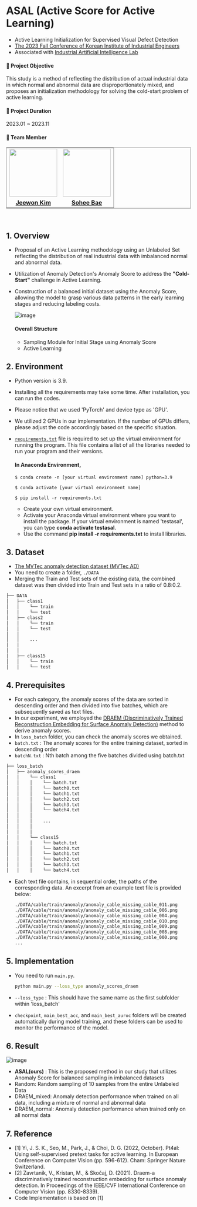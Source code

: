 # ASAL (Active Score for Active Learning)
- Active Learning Initialization for Supervised Visual Defect Detection
- [The 2023 Fall Conference of Korean Institute of Industrial Engineers](https://www.dbpia.co.kr/journal/articleDetail?nodeId=NODE11609814)
- Associated with [Industrial Artificial Intelligence Lab](https://iai.seoultech.ac.kr/index.do)

#### 📍 Project Objective
This study is a method of reflecting the distribution of actual industrial data in which normal and abnormal data are disproportionately mixed, and proposes an initialization methodology for solving the cold-start problem of active learning.

#### 📍 Project Duration
2023.01 ~ 2023.11

#### 📍 Team Member

<table style="border: 0.5px solid gray">
 <tr>
    <td align="center"><a href="https://github.com/jeewonkimm2"><img src="https://avatars.githubusercontent.com/u/108987773?v=4" width="130px;" alt=""></td>
    <td align="center" style="border-right : 0.5px solid gray"><a href="https://github.com/bae-sohee"><img src="https://avatars.githubusercontent.com/u/123538321?v=4" width="130px;" alt=""></td>

  </tr>
  <tr>
    <td align="center"><a href="https://github.com/jeewonkimm2"><b>Jeewon Kim</b></td>
    <td align="center" style="border-right : 0.5px solid gray"><a href="https://github.com/bae-sohee"><b>Sohee Bae</b></td>
  </tr>
</table>
<br/>


## 1. Overview
- Proposal of an Active Learning methodology using an Unlabeled Set reflecting the distribution of real industrial data with imbalanced normal and abnormal data.
- Utilization of Anomaly Detection's Anomaly Score to address the **"Cold-Start"** challenge in Active Learning.
- Construction of a balanced initial dataset using the Anomaly Score, allowing the model to grasp various data patterns in the early learning stages and reducing labeling costs.

  ![image](https://github.com/jeewonkimm2/ASAL/assets/108987773/47599c97-62a0-4f7c-bfa3-19937c747599)

  #### Overall Structure
  - Sampling Module for Initial Stage using Anomaly Score
  - Active Learning

 ## 2. Environment
- Python version is 3.9.
- Installing all the requirements may take some time. After installation, you can run the codes.
- Please notice that we used 'PyTorch' and device type as 'GPU'.
- We utilized 2 GPUs in our implementation. If the number of GPUs differs, please adjust the code accordingly based on the specific situation.
- [```requirements.txt```](https://github.com/jeewonkimm2/ASAL/blob/main/requirements.txt) file is required to set up the virtual environment for running the program. This file contains a list of all the libraries needed to run your program and their versions.

    #### In **Anaconda** Environment,

  ```
  $ conda create -n [your virtual environment name] python=3.9
  
  $ conda activate [your virtual environment name]
  
  $ pip install -r requirements.txt
  ```

  - Create your own virtual environment.
  - Activate your Anaconda virtual environment where you want to install the package. If your virtual environment is named 'testasal', you can type **conda activate testasal**.
  - Use the command **pip install -r requirements.txt** to install libraries.

 ## 3. Dataset
 - [The MVTec anomaly detection dataset (MVTec AD)](https://www.mvtec.com/company/research/datasets/mvtec-ad)
 - You need to create a folder, `./DATA`
 - Merging the Train and Test sets of the existing data, the combined dataset was then divided into Train and Test sets in a ratio of 0.8:0.2.

  ```bash
  ├── DATA
  │   ├── class1
  │   │    └── train
  │   │    └── test
  │   ├── class2
  │   │    └── train
  │   │    └── test
  │   │
  │   │    ...
  │   │
  │   │
  │   ├── class15
  │   │    └── train
  │   │    └── test
```

 ## 4. Prerequisites
 - For each category, the anomaly scores of the data are sorted in descending order and then divided into five batches, which are subsequently saved as text files.
 - In our experiment, we employed the [DRAEM (Discriminatively Trained Reconstruction Embedding for Surface Anomaly Detection)](https://openaccess.thecvf.com/content/ICCV2021/html/Zavrtanik_DRAEM_-_A_Discriminatively_Trained_Reconstruction_Embedding_for_Surface_Anomaly_ICCV_2021_paper.html) method to derive anomaly scores.
 - In `loss_batch` folder, you can check the anomaly scores we obtained.
 - `batch.txt` : The anomaly scores for the entire training dataset, sorted in descending order
 - `batchN.txt` : Nth batch among the five batches divided using batch.txt
  ```bash
  ├── loss_batch
  │   ├── anomaly_scores_draem
  │   │    └── class1
  │   │    │    └── batch.txt
  │   │    │    └── batch0.txt
  │   │    │    └── batch1.txt
  │   │    │    └── batch2.txt
  │   │    │    └── batch3.txt
  │   │    │    └── batch4.txt
  │   │    │
  │   │    │    ...
  │   │    │
  │   │    │
  │   │    └── class15
  │   │    │    └── batch.txt
  │   │    │    └── batch0.txt
  │   │    │    └── batch1.txt
  │   │    │    └── batch2.txt
  │   │    │    └── batch3.txt
  │   │    │    └── batch4.txt
```
- Each text file contains, in sequential order, the paths of the corresponding data. An excerpt from an example text file is provided below:
  ```bash
  ./DATA/cable/train/anomaly/anomaly_cable_missing_cable_011.png
  ./DATA/cable/train/anomaly/anomaly_cable_missing_cable_006.png
  ./DATA/cable/train/anomaly/anomaly_cable_missing_cable_004.png
  ./DATA/cable/train/anomaly/anomaly_cable_missing_cable_010.png
  ./DATA/cable/train/anomaly/anomaly_cable_missing_cable_009.png
  ./DATA/cable/train/anomaly/anomaly_cable_missing_cable_008.png
  ./DATA/cable/train/anomaly/anomaly_cable_missing_cable_000.png
  ...
  ```

## 5. Implementation
- You need to run `main.py`.

  ```bash
  python main.py --loss_type anomaly_scores_draem
  ```
  
- `--loss_type` : This should have the same name as the first subfolder within 'loss_batch'
- `checkpoint`, `main_best_acc`, and `main_best_auroc` folders will be created automatically during model training, and these folders can be used to monitor the performance of the model.

## 6. Result
  ![image](https://github.com/jeewonkimm2/ASAL/assets/108987773/2a6de16f-8855-4c83-b56f-4c067d6ae1b1)

  - **ASAL(ours)** : This is the proposed method in our study that utilizes Anomaly Score for balanced sampling in imbalanced datasets
  - Random: Random sampling of 10 samples from the entire Unlabeled Data
  - DRAEM_mixed: Anomaly detection performance when trained on all data, including a mixture of normal and abnormal data
  - DRAEM_normal: Anomaly detection performance when trained only on all normal data

## 7. Reference
- [1] Yi, J. S. K., Seo, M., Park, J., & Choi, D. G. (2022, October). Pt4al: Using self-supervised pretext tasks for active learning. In European Conference on Computer Vision (pp. 596-612). Cham: Springer Nature Switzerland.
- [2] Zavrtanik, V., Kristan, M., & Skočaj, D. (2021). Draem-a discriminatively trained reconstruction embedding for surface anomaly detection. In Proceedings of the IEEE/CVF International Conference on Computer Vision (pp. 8330-8339).
- Code Implementation is based on [1]
